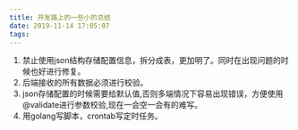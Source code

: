 ```yaml
---
title: 开发路上的一些小的总结
date: 2019-11-14 17:05:07
tags:
---
```


1. 禁止使用json结构存储配置信息，拆分成表，更加明了。同时在出现问题的时候也好进行修复。
2. 后端接收的所有数据必须进行校验。
3. json存储配置的时候需要给默认值,否则多端情况下容易出现错误，方便使用@validate进行参数校验,现在一会空一会有的难写。
4. 用golang写脚本，crontab写定时任务。